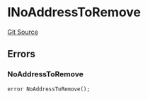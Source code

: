 # INoAddressToRemove
[Git Source](https://github.com/thrackle-io/tron/blob/ad4d24a5f2b61a5f8e2561806bd722c0cc64e81a/src/common/IErrors.sol)


## Errors
### NoAddressToRemove

```solidity
error NoAddressToRemove();
```

